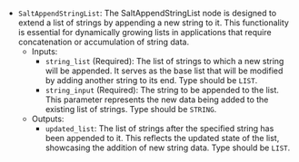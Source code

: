 - `SaltAppendStringList`: The SaltAppendStringList node is designed to extend a list of strings by appending a new string to it. This functionality is essential for dynamically growing lists in applications that require concatenation or accumulation of string data.
    - Inputs:
        - `string_list` (Required): The list of strings to which a new string will be appended. It serves as the base list that will be modified by adding another string to its end. Type should be `LIST`.
        - `string_input` (Required): The string to be appended to the list. This parameter represents the new data being added to the existing list of strings. Type should be `STRING`.
    - Outputs:
        - `updated_list`: The list of strings after the specified string has been appended to it. This reflects the updated state of the list, showcasing the addition of new string data. Type should be `LIST`.
